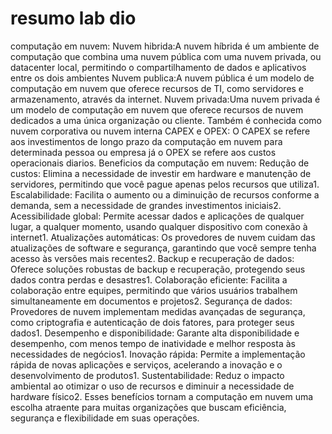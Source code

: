 # resumo lab dio
computação em nuvem:
Nuvem hibrida:A nuvem híbrida é um ambiente de computação que combina uma nuvem pública com uma nuvem privada, ou datacenter local, permitindo o compartilhamento de dados e aplicativos entre os dois ambientes
Nuvem publica:A nuvem pública é um modelo de computação em nuvem que oferece recursos de TI, como servidores e armazenamento, através da internet.
Nuvem privada:Uma nuvem privada é um modelo de computação em nuvem que oferece recursos de nuvem dedicados a uma única organização ou cliente. Também é conhecida como nuvem corporativa ou nuvem interna
CAPEX e OPEX: O CAPEX se refere aos investimentos de longo prazo da computação em nuvem para determinada pessoa ou empresa já o OPEX se refere aos custos operacionais diarios.
Beneficios da computação em nuvem:
Redução de custos: Elimina a necessidade de investir em hardware e manutenção de servidores, permitindo que você pague apenas pelos recursos que utiliza1.
Escalabilidade: Facilita o aumento ou a diminuição de recursos conforme a demanda, sem a necessidade de grandes investimentos iniciais2.
Acessibilidade global: Permite acessar dados e aplicações de qualquer lugar, a qualquer momento, usando qualquer dispositivo com conexão à internet1.
Atualizações automáticas: Os provedores de nuvem cuidam das atualizações de software e segurança, garantindo que você sempre tenha acesso às versões mais recentes2.
Backup e recuperação de dados: Oferece soluções robustas de backup e recuperação, protegendo seus dados contra perdas e desastres1.
Colaboração eficiente: Facilita a colaboração entre equipes, permitindo que vários usuários trabalhem simultaneamente em documentos e projetos2.
Segurança de dados: Provedores de nuvem implementam medidas avançadas de segurança, como criptografia e autenticação de dois fatores, para proteger seus dados1.
Desempenho e disponibilidade: Garante alta disponibilidade e desempenho, com menos tempo de inatividade e melhor resposta às necessidades de negócios1.
Inovação rápida: Permite a implementação rápida de novas aplicações e serviços, acelerando a inovação e o desenvolvimento de produtos1.
Sustentabilidade: Reduz o impacto ambiental ao otimizar o uso de recursos e diminuir a necessidade de hardware físico2.
Esses benefícios tornam a computação em nuvem uma escolha atraente para muitas organizações que buscam eficiência, segurança e flexibilidade em suas operações.

